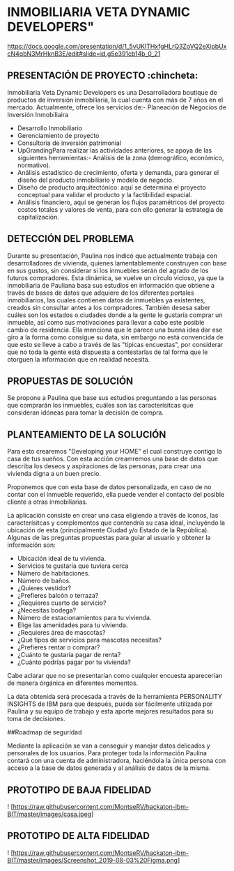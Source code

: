 # INMOBILIARIA VETA DYNAMIC DEVELOPERS"

https://docs.google.com/presentation/d/1_5vUKlTHxfgHLrQ3ZoVQ2eXipbUxcN4qbN3MrHknB3E/edit#slide=id.g5e391cb14b_0_21

## PRESENTACIÓN DE PROYECTO :chincheta:

Inmobiliaria Veta Dynamic Developers es una Desarrolladora boutique de productos de inversión inmobiliaria, la cual cuenta con más de 7 años en el mercado.
Actualmente, ofrece los servicios de:- Planeación de Negocios de Inversión Inmobiliaira
- Desarrollo Inmobiliario
- Gerenciamiento de proyecto
- Consultoría de inversión patrimonial
- UpGrandingPara realizar las actividades anteriores, se apoya de las siguientes herramientas:- Análisis de la zona (demográfico, económico, normativo).
- Análisis estadístico de crecimiento, oferta y demanda, para generar el diseño del producto inmobiliario y modelo de      negocio.
- Diseño de producto arquitectónico: aquí se determina el proyecto conceptual para validar el producto y la                factibilidad espacial.
- Análisis financiero, aquí se generan los flujos paramétricos del proyecto costos totales y valores de venta, para        con ello generar la estrategia de capitalización.

## DETECCIÓN DEL PROBLEMA 

Durante su presentación, Paulina nos indicó que actualmente trabaja con desarrolladores de vivienda, quienes lamentablemente construyen con base en sus gustos, sin considerar si los inmuebles serán del agrado de los futuros compradores. Esta dinámica, se vuelve un círculo vicioso, ya que la inmobiliaria de Pauliana basa sus estudios en información que obtiene a través de bases de datos que adquiere de los diferentes portales inmobiliarios, las cuales contienen datos de inmuebles ya existentes, creados sin consultar antes a los compradores. También desesa saber cuáles son los estados o ciudades donde a la gente le gustaría comprar un inmueble, así como sus motivaciones para llevar a cabo este posible cambio de residencia. Ella menciona que le parece una buena idea dar ese giro a la forma como consigue su data, sin embargo no está convencida de que esto se lleve a cabo a través de las "típicas encuestas", por considerar que no toda la gente está dispuesta a contestarlas de tal forma que le otorguen la información que en realidad necesita.

## PROPUESTAS DE SOLUCIÓN 

Se propone a Paulina que base sus estudios preguntando a las personas que comprarán los inmuebles, cuáles son las caracterísitcas que consideran idóneas para tomar la decisión de compra. 

## PLANTEAMIENTO DE LA SOLUCIÓN 

Para esto crearemos "Developing your HOME" el cual construye contigo la casa de tus sueños. Con esta acción creamremos una base de datos que describa los deseos y aspiraciones de las personas, para crear una vivienda digna a un buen precio.

Proponemos que con esta base de datos personalizada, en caso de no contar con el inmueble requerido, ella puede vender el contacto del posible cliente a otras inmobiliarias.

La aplicación consiste en crear una casa eligiendo a través de íconos, las caracterísitcas y complementos que contendría su casa ideal, incluyéndo la ubicación de esta (principalmente Ciudad y/o Estado de la República).
Algunas de las preguntas propuestas para guiar al usuario y obtener la información son:
- Ubicación ideal de tu vivienda.
- Servicios te gustaría que tuviera cerca
- Número de habitaciones.
- Número de baños.
- ¿Quieres vestidor?
- ¿Prefieres balcón o terraza?
- ¿Requieres cuarto de servicio?
- ¿Necesitas bodega?
- Número de estacionamientos para tu vivienda.
- Elige las amenidades para tu vivienda.
- ¿Requieres área de mascotas?
- ¿Qué tipos de servicios para mascotas necesitas?
- ¿Prefieres rentar o comprar?
- ¿Cuánto te gustaría pagar de renta?
- ¿Cuánto podrías pagar por tu vivienda?

Cabe aclarar que no se presentarían como cualquier encuesta aparecerían de manera órgánica en diferentes momentos.

La data obtenida será procesada a través de la herramienta PERSONALITY INSIGHTS de IBM para que después, pueda ser fácilmente utilizada por Paulina y su equipo de trabajo y esta aporte mejores resultados para su toma de decisiones.

##Roadmap de seguridad

Mediante la aplicación se van a conseguir y manejar datos delicados y personales de los usuarios. Para proteger toda la información Paulina contará con una cuenta de administradora, haciéndola la única persona con acceso a la base de datos generada y al análisis de datos de la misma.

## PROTOTIPO DE BAJA FIDELIDAD

! [https://raw.githubusercontent.com/MontseRV/hackaton-ibm-BIT/master/images/casa.jpeg]

## PROTOTIPO DE ALTA FIDELIDAD

! [https://raw.githubusercontent.com/MontseRV/hackaton-ibm-BIT/master/images/Screenshot_2019-08-03%20Figma.png]